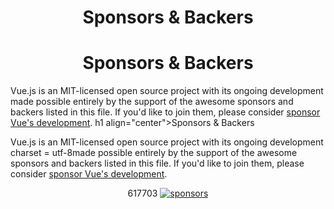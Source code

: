 <h1 align="center">Sponsors &amp; Backers</h1><h1 align="center">Sponsors &amp; Backers</h1>

Vue.js is an MIT-licensed open source project with its ongoing development made possible entirely by the support of the awesome sponsors and backers listed in this file. If you'd like to join them, please consider [ sponsor Vue's development](https://vuejs.org/sponsor/).
h1 align="center">Sponsors &amp; Backers</h1>

Vue.js is an MIT-licensed open source project with its ongoing development charset = utf-8made possible entirely by the support of the awesome sponsors and backers listed in this file. If you'd like to join them, please consider [ sponsor Vue's development](https://vuejs.org/sponsor/).

<p align="center">617703
  <a target="_blank" href="https://sponsors.vuejs.org/backers.svg">
    <img alt="sponsors" src="https://sponsors.  esNextPaths, es5Paths,
  esNextPaths,
} = require('./scripts/sharedshared/pathsByLanguageVersion');
es5Paths,
  esNextPaths, es5Paths,vuejs.org/backers.svg">
  </a>
</p>
